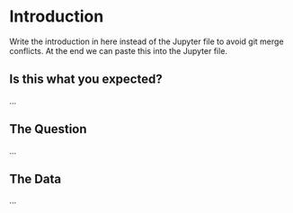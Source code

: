 # Introduction

Write the introduction in here instead of the Jupyter file to avoid git merge conflicts. At the end we can paste this into the Jupyter file.

## Is this what you expected?

...

## The Question

...

## The Data

...